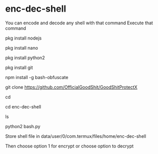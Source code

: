 # enc-dec-shell
You can encode and decode any shell with that command
Execute that command 

pkg install nodejs

pkg install nano

pkg install python2

pkg install git

npm install -g bash-obfuscate

git clone https://github.com/OfficialGoodShit/GoodShitProtectX

cd

cd enc-dec-shell

ls

python2 bash.py


Store shell file in data/user/0/com.termux/files/home/enc-dec-shell

Then choose option 1 for encrypt or choose option to decrypt

